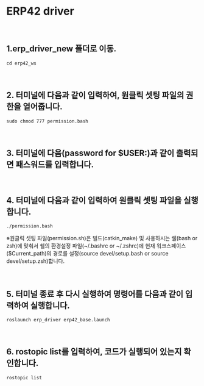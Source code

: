 # ERP42 driver

<br/>

## 1.erp_driver_new 폴더로 이동.

```
cd erp42_ws
```

<br/>

## 2. 터미널에 다음과 같이 입력하여, 원클릭 셋팅 파일의 권한을 열어줍니다.
```
sudo chmod 777 permission.bash
```

<br/>

## 3. 터미널에 다음(password for $USER:)과 같이 출력되면 패스워드를 입력합니다.

<br/>


## 4. 터미널에 다음과 같이 입력하여 원클릭 셋팅 파일을 실행합니다.
```
./permission.bash
```
※원클릭 셋팅 파일(permission.sh)은 빌드(catkin_make) 및 사용하시는 쉘(bash or zsh)에 맞춰서 쉘의 환경설정 파일(~/.bashrc or ~/.zshrc)에 현재 워크스페이스($Current_path)의 경로를 설정(source devel/setup.bash or source devel/setup.zsh)합니다.

<br/>

## 5. 터미널 종료 후 다시 실행하여 명령어를 다음과 같이 입력하여 실행합니다.
```
roslaunch erp_driver erp42_base.launch
```

<br/>

## 6. rostopic list를 입력하여, 코드가 실행되어 있는지 확인합니다.
```
rostopic list
```
